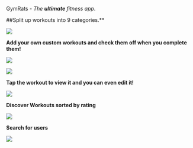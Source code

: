 GymRats - *The **ultimate** fitness app*.




##Split up workouts into 9 categories.**


![](https://lh3.googleusercontent.com/mGGZTQGlT3GqLoO9S0nlZi0hVW5Hw-LezJKgrJlnoex039OgpXKlppPBjd4YS07tbd2qcLGYxYk)


**Add your own custom workouts and check them off when you complete them!**


![](https://lh3.googleusercontent.com/rrLy8y2N7omoBOKhHhmS8Po5kWD8vYEazWZA_3i-6_AYikwy9eoWujlcNFumF4kuB4OD0dd6LKY)

![](https://lh3.googleusercontent.com/eWwew9sc4Qg9JSspPqCtOwgfgkn8EUybI4Sud-5-JGFBzEJkaN-ZcPWm3DFn7RD_csEWLXlPVxU)

**Tap the workout to view it and you can even edit it!**


![](https://lh3.googleusercontent.com/eA06GeKgJAvEhm_UAICA0Fzrmy0h833UcWz25jJn6Rct7azISzuybXEmqkBVhqwFk5ZB6KqLTZY)



**Discover Workouts sorted by rating**



![](https://lh3.googleusercontent.com/bW2s0XWhWGoYN4Mpd_i79jemYtGuKdRmLgpNdUB2x4JhZgfyxZiwR3qjRxvkkssh21FU8NF-7k4)


**Search for users**



![](https://lh3.googleusercontent.com/nFXEioN_XKT_HOkO7njS0vxneEGMXEFOK4U_OnAvwgtCspwHaJXcBzs3MMPk7CesaX8U6HwRQnc)
